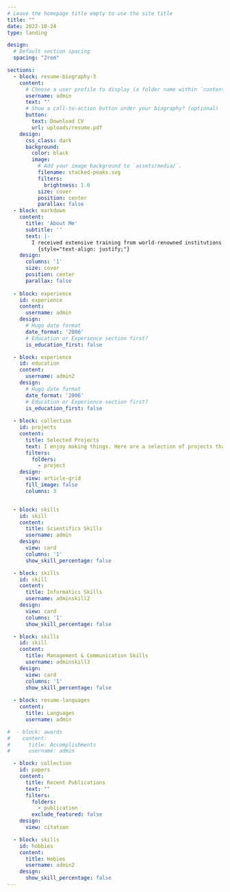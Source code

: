 ```yaml
---
# Leave the homepage title empty to use the site title
title: ""
date: 2022-10-24
type: landing

design:
  # Default section spacing
  spacing: "2rem"

sections:
  - block: resume-biography-3
    content:
      # Choose a user profile to display (a folder name within `content/authors/`)
      username: admin
      text: ""
      # Show a call-to-action button under your biography? (optional)
      button:
        text: Download CV
        url: uploads/resume.pdf
    design:
      css_class: dark
      background:
        color: black
        image:
          # Add your image background to `assets/media/`.
          filename: stacked-peaks.svg
          filters:
            brightness: 1.0
          size: cover
          position: center
          parallax: false
  - block: markdown
    content:
      title: 'About Me'
      subtitle: ''
      text: |-
        I received extensive training from world-renowned institutions to lead projects successfully published in international scientific journals. My professional experience has given me the ability to interact with collaborators and to bring everyone's capacities towards the same objective as well as to be the representative of the project at international meetings. As well, I characterized and quantified heterogeneous datasets where I used my expertise in different statistical tools, (e.g. statistical models, machine learning, Bayesian statistics approach), as well as analyze of large dataset (e.g. RNA sequencing, brain waves, behavior). 
          {style="text-align: justify;"}
    design:
      columns: '1'
      size: cover
      position: center
      parallax: false
      
  - block: experience
    id: experience
    content:
      username: admin
    design:
      # Hugo date format
      date_format: '2006'
      # Education or Experience section first?
      is_education_first: false

  - block: experience
    id: education
    content:
      username: admin2
    design:
      # Hugo date format
      date_format: '2006'
      # Education or Experience section first?
      is_education_first: false
  
  - block: collection
    id: projects
    content:
      title: Selected Projects
      text: I enjoy making things. Here are a selection of projects that I have worked on over the years.
      filters:
        folders:
          - project
    design:
      view: article-grid
      fill_image: false
      columns: 3


  - block: skills
    id: skill
    content:
      title: Scientifics Skills
      username: admin
    design:
      view: card
      columns: '1'
      show_skill_percentage: false

  - block: skills
    id: skill
    content:
      title: Informatics Skills
      username: adminskill2
    design:
      view: card
      columns: '1'
      show_skill_percentage: false

  - block: skills
    id: skill
    content:
      title: Management & Communication Skills
      username: adminskill3
    design:
      view: card
      columns: '1'
      show_skill_percentage: false
      
  - block: resume-languages
    content:
      title: Languages
      username: admin

#  - block: awards
#    content:
#      title: Accomplishments
#      username: admin

  - block: collection
    id: papers
    content:
      title: Recent Publications
      text: ""
      filters:
        folders:
          - publication
        exclude_featured: false
    design:
      view: citation

  - block: skills
    id: hobbies
    content:
      title: Hobies
      username: admin2
    design:
      show_skill_percentage: false
---
```

